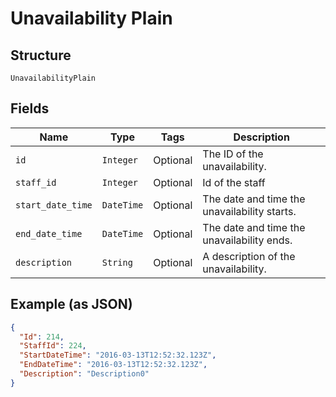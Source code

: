 
# Unavailability Plain

## Structure

`UnavailabilityPlain`

## Fields

| Name | Type | Tags | Description |
|  --- | --- | --- | --- |
| `id` | `Integer` | Optional | The ID of the unavailability. |
| `staff_id` | `Integer` | Optional | Id of the staff |
| `start_date_time` | `DateTime` | Optional | The date and time the unavailability starts. |
| `end_date_time` | `DateTime` | Optional | The date and time the unavailability ends. |
| `description` | `String` | Optional | A description of the unavailability. |

## Example (as JSON)

```json
{
  "Id": 214,
  "StaffId": 224,
  "StartDateTime": "2016-03-13T12:52:32.123Z",
  "EndDateTime": "2016-03-13T12:52:32.123Z",
  "Description": "Description0"
}
```

